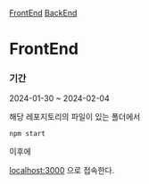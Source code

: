[FrontEnd](https://github.com/ljk1782/web-socket-demo-React)
[BackEnd](https://github.com/ljk1782/web-socket-demo-Spring)

# FrontEnd

### 기간
2024-01-30 ~ 2024-02-04

해당 레포지토리의 파일이 있는 폴더에서
```
npm start
```
이후에

[localhost:3000](http://localhost:3000) 으로 접속한다.
